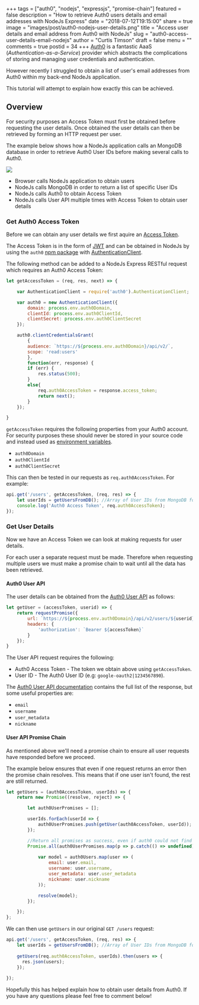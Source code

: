 +++
tags = ["auth0", "nodejs", "expressjs", "promise-chain"]
featured = false
description = "How to retrieve Auth0 users details and email addresses with NodeJs Express"
date = "2018-07-12T19:15:00"
share = true
image = "images/post/auth0-nodejs-user-details.png"
title = "Access user details and email address from Auth0 with NodeJs"
slug = "auth0-access-user-details-email-nodejs"
author = "Curtis Timson"
draft = false
menu = ""
comments = true
postid = 34
+++
[Auth0](https://auth0.com/) is a fantastic AaaS (_Authentication-as-a-Service_) provider which abstracts the complications of storing and managing user credentials and authentication.

However recently I struggled to obtain a list of user's email addresses from Auth0 within my back-end NodeJs application.

This tutorial will attempt to explain how exactly this can be achieved.

## Overview

For security purposes an Access Token must first be obtained before requesting the user details. Once obtained the user details can then be retrieved by forming an HTTP request per user.

The example below shows how a NodeJs application calls an MongoDB database in order to retrieve Auth0 User IDs before making several calls to Auth0.

![](/images/post/auth0-nodejs-flow.png)

 - Browser calls NodeJs application to obtain users
 - NodeJs calls MongoDB in order to return a list of specific User IDs
 - NodeJs calls Auth0 to obtain Access Token
 - NodeJs calls User API multiple times with Access Token to obtain user details

### Get Auth0 Access Token

Before we can obtain any user details we first aquire an [Access Token](https://auth0.com/docs/tokens/access-token).

The Access Token is in the form of [JWT](https://jwt.io/) and can be obtained in NodeJs by using the `auth0` [npm package](https://www.npmjs.com/package/auth0) with [AuthenticationClient](https://github.com/auth0/node-auth0#authentication-api-client).

The following method can be added to a NodeJs Express RESTful request which requires an Auth0 Access Token:

```js
let getAccessToken = (req, res, next) => {

    var AuthenticationClient = require('auth0').AuthenticationClient;

    var auth0 = new AuthenticationClient({
        domain: process.env.auth0Domain,
        clientId: process.env.auth0ClientId,
        clientSecret: process.env.auth0ClientSecret
    });

    auth0.clientCredentialsGrant(
        {
        audience: `https://${process.env.auth0Domain}/api/v2/`,
        scope: 'read:users'
        },
        function(err, response) {
        if (err) {
            res.status(500);
        }
        else{
            req.auth0AccessToken = response.access_token;
            return next();
        }
    });

}
```

`getAccessToken` requires the following properties from your Auth0 account. For security purposes these should never be stored in your source code and instead used as [environment variables](https://medium.com/ibm-watson-data-lab/environment-variables-or-keeping-your-secrets-secret-in-a-node-js-app-99019dfff716).

 - `auth0Domain`
 - `auth0ClientId`
 - `auth0ClientSecret`

This can then be tested in our requests as `req.auth0AccessToken`. For example:

```js
api.get('/users', getAccessToken, (req, res) => {
    let userIds = getUsersFromDB(); //Array of User IDs from MongoDB for example (to be used later)
    console.log('Auth0 Access Token', req.auth0AccessToken);
});
```

### Get User Details

Now we have an Access Token we can look at making requests for user details.

For each user a separate request must be made. Therefore when requesting multiple users we must make a promise chain to wait until all the data has been retrieved.

#### Auth0 User API

The user details can be obtained from the [Auth0 User API](https://auth0.com/docs/api/management/v2#!/Users/get_users) as follows:

```js
let getUser = (accessToken, userid) => {
    return requestPromise({
        url: `https://${process.env.auth0Domain}/api/v2/users/${userid}`,
        headers: {
            'authorization': `Bearer ${accessToken}`
        }
    });
}
```

The User API request requires the following:

 - Auth0 Access Token - The token we obtain above using `getAccessToken`.
 - User ID - The Auth0 User ID (e.g: `google-oauth2|1234567890`).

The [Auth0 User API documentation](https://auth0.com/docs/api/management/v2#!/Users/get_users) contains the full list of the response, but some useful properties are:

 - `email`
 - `username`
 - `user_metadata`
 - `nickname`

#### User API Promise Chain

As mentioned above we'll need a promise chain to ensure all user requests have responded before we proceed.

The example below ensures that even if one request returns an error then the promise chain resolves. This means that if one user isn't found, the rest are still returned.

```js
let getUsers = (auth0AccessToken, userIds) => {
    return new Promise((resolve, reject) => {

        let auth0UserPromises = [];

        userIds.forEach(userId => {
            auth0UserPromises.push(getUser(auth0AccessToken, userId));
        });

        //Return all promises as success, even if auth0 could not find the user
        Promise.all(auth0UserPromises.map(p => p.catch(() => undefined))).then(auth0Users => {
                            
            var model = auth0Users.map(user => (
                email: user.email,
                username: user.username,
                user_metadata: user.user_metadata
                nickname: user.nickname
            ));

            resolve(model);
        });

    });
};
```

We can then use `getUsers` in our original `GET /users` request:

```js
api.get('/users', getAccessToken, (req, res) => {
    let userIds = getUsersFromDB(); //Array of User IDs from MongoDB for example (to be used later)
    
    getUsers(req.auth0AccessToken, userIds).then(users => {
      res.json(users);  
    });
    
});
```

Hopefully this has helped explain how to obtain user details from Auth0. If you have any questions please feel free to comment below!